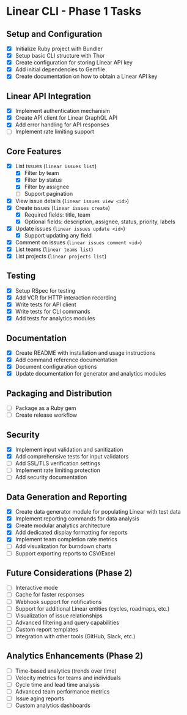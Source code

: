 # Linear CLI - Phase 1 Tasks

## Setup and Configuration
- [x] Initialize Ruby project with Bundler
- [x] Setup basic CLI structure with Thor
- [x] Create configuration for storing Linear API key
- [x] Add initial dependencies to Gemfile
- [x] Create documentation on how to obtain a Linear API key

## Linear API Integration
- [x] Implement authentication mechanism
- [x] Create API client for Linear GraphQL API
- [x] Add error handling for API responses
- [ ] Implement rate limiting support

## Core Features
- [x] List issues (`linear issues list`)
  - [x] Filter by team
  - [x] Filter by status
  - [x] Filter by assignee
  - [ ] Support pagination
- [x] View issue details (`linear issues view <id>`)
- [x] Create issues (`linear issues create`)
  - [x] Required fields: title, team
  - [x] Optional fields: description, assignee, status, priority, labels
- [x] Update issues (`linear issues update <id>`)
  - [x] Support updating any field
- [x] Comment on issues (`linear issues comment <id>`)
- [x] List teams (`linear teams list`)
- [x] List projects (`linear projects list`)

## Testing
- [x] Setup RSpec for testing
- [x] Add VCR for HTTP interaction recording
- [x] Write tests for API client
- [x] Write tests for CLI commands
- [x] Add tests for analytics modules

## Documentation
- [x] Create README with installation and usage instructions
- [x] Add command reference documentation
- [x] Document configuration options
- [x] Update documentation for generator and analytics modules

## Packaging and Distribution
- [ ] Package as a Ruby gem
- [ ] Create release workflow

## Security
- [x] Implement input validation and sanitization
- [x] Add comprehensive tests for input validators
- [ ] Add SSL/TLS verification settings
- [ ] Implement rate limiting protection
- [ ] Add security documentation

## Data Generation and Reporting
- [x] Create data generator module for populating Linear with test data
- [x] Implement reporting commands for data analysis
- [x] Create modular analytics architecture
- [x] Add dedicated display formatting for reports
- [x] Implement team completion rate metrics
- [ ] Add visualization for burndown charts
- [ ] Support exporting reports to CSV/Excel

## Future Considerations (Phase 2)
- [ ] Interactive mode
- [ ] Cache for faster responses
- [ ] Webhook support for notifications
- [ ] Support for additional Linear entities (cycles, roadmaps, etc.)
- [ ] Visualization of issue relationships
- [ ] Advanced filtering and query capabilities
- [ ] Custom report templates
- [ ] Integration with other tools (GitHub, Slack, etc.)

## Analytics Enhancements (Phase 2)
- [ ] Time-based analytics (trends over time)
- [ ] Velocity metrics for teams and individuals
- [ ] Cycle time and lead time analysis
- [ ] Advanced team performance metrics
- [ ] Issue aging reports
- [ ] Custom analytics dashboards 